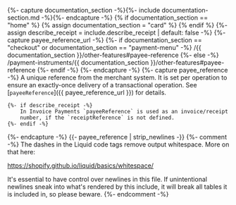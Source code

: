 {%- capture documentation_section -%}{%- include documentation-section.md -%}{%- endcapture -%}
{% if documentation_section == "home" %}
    {% assign documentation_section = "card" %}
{% endif %}
{%- assign describe_receipt = include.describe_receipt | default: false -%}
{%- capture payee_reference_url -%}
   {%- if documentation_section == "checkout" or documentation_section == "payment-menu" -%}
        /{{ documentation_section }}/other-features#payee-reference
    {%- else -%}
        /payment-instruments/{{ documentation_section }}/other-features#payee-reference
    {%- endif -%}
{%- endcapture -%}
{%- capture payee_reference -%}
    A unique reference from the merchant system. It is set per operation to
    ensure an exactly-once delivery of a transactional operation. See
    [`payeeReference`]({{ payee_reference_url }}) for details.

    {%- if describe_receipt -%}
        In Invoice Payments `payeeReference` is used as an invoice/receipt
        number, if the `receiptReference` is not defined.
    {%- endif -%}
{%- endcapture -%}
{{- payee_reference | strip_newlines -}}
{%- comment -%}
The dashes in the Liquid code tags remove output whitespace. More on that here:

<https://shopify.github.io/liquid/basics/whitespace/>

It's essential to have control over newlines in this file. If unintentional
newlines sneak into what's rendered by this include, it will break all tables
it is included in, so please beware.
{%- endcomment -%}
